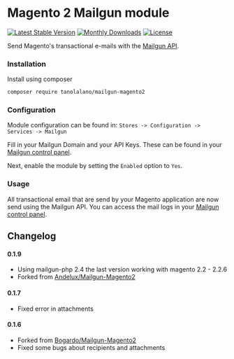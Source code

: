 # Magento 2 Mailgun module

[![Latest Stable Version](https://poser.pugx.org/tanolalano/mailgun-magento2/v/stable?format=flat-square)](https://packagist.org/packages/tanolalano/mailgun-magento2)
[![Monthly Downloads](https://poser.pugx.org/tanolalano/mailgun-magento2/d/monthly?format=flat-square)](https://packagist.org/packages/tanolalano/mailgun-magento2)
[![License](https://poser.pugx.org/tanolalano/mailgun-magento2/license?format=flat-square)](https://packagist.org/packages/tanolalano/mailgun-magento2)

Send Magento's transactional e-mails with the [Mailgun API](http://www.mailgun.com/).

### Installation

Install using composer

```bash
composer require tanolalano/mailgun-magento2
```

### Configuration

Module configuration can be found in:  `Stores -> Configuration -> Services -> Mailgun`

Fill in your Mailgun Domain and your API Keys.
These can be found in your [Mailgun control panel](https://mailgun.com/app/dashboard).

Next, enable the module by setting the `Enabled` option to `Yes`.

### Usage

All transactional email that are send by your Magento application are now send using the Mailgun API.
You can access the mail logs in your [Mailgun control panel](https://mailgun.com/app/logs).

## Changelog

#### 0.1.9
- Using mailgun-php 2.4 the last version working with magento 2.2 - 2.2.6
- Forked from [Andelux/Mailgun-Magento2](https://github.com/andelux/Mailgun-Magento2)
#### 0.1.7
- Fixed error in attachments

#### 0.1.6
- Forked from [Bogardo/Mailgun-Magento2](https://github.com/Bogardo/Mailgun-Magento2)
- Fixed some bugs about recipients and attachments
 
